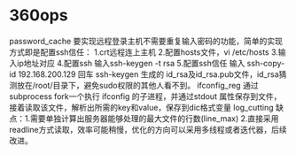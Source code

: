 # 360ops
password_cache
  要实现远程登录主机不需要重复输入密码的功能，简单的实现方式即是配置ssh信任：
    1.crt远程连上主机
    2.配置hosts文件，vi /etc/hosts
    3.输入ip地址对应
    4.配置ssh 输入ssh-keygen -t rsa 
    5.配置ssh信任 输入 ssh-copy-id 192.168.200.129 回车
  ssh-keygen 生成的 id_rsa及id_rsa.pub文件，id_rsa猜测放在/root/目录下，避免sudo权限的其他人看不到。
ifconfig_reg
  通过subprocess fork一个执行 ifconfig 的子进程，并通过stdout 属性保存到文件，接着读取该文件，解析出所需的key和value，保存到dic格式变量
log_cutting
  缺点：1.需要单独计算出服务器能够处理的最大文件的行数(line_max)
        2.直接采用readline方式读取，效率可能稍慢，优化的方向可以采用多线程或者迭代器，后续改进。
